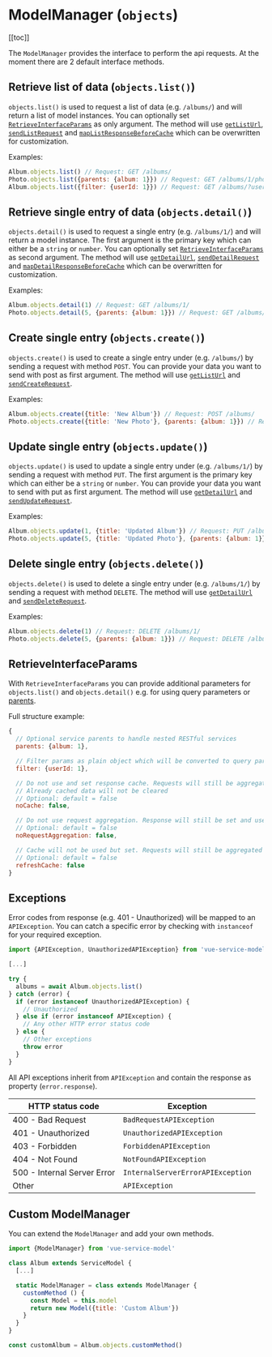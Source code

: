 # ModelManager (`objects`)

[[toc]]

The `ModelManager` provides the interface to perform the api requests. At the moment there are 2 default interface methods.

## Retrieve list of data (`objects.list()`)

`objects.list()` is used to request a list of data (e.g. `/albums/`) and will return a list of model instances.
You can optionally set [`RetrieveInterfaceParams`](#retrieveinterfaceparams) as only argument.
The method will use [`getListUrl`](/guide-old/service-model.html#urls), [`sendListRequest`](#custom-modelmanager) and [`mapListResponseBeforeCache`](#custom-modelmanager) which can be overwritten for customization.

Examples:
```js
Album.objects.list() // Request: GET /albums/
Photo.objects.list({parents: {album: 1}}) // Request: GET /albums/1/photos/
Album.objects.list({filter: {userId: 1}}) // Request: GET /albums/?userId=1
```

## Retrieve single entry of data (`objects.detail()`)

`objects.detail()` is used to request a single entry (e.g. `/albums/1/`) and will return a model instance.
The first argument is the primary key which can either be a `string` or `number`. You can optionally set [`RetrieveInterfaceParams`](#retrieveinterfaceparams) as second argument.
The method will use [`getDetailUrl`](/guide-old/service-model.html#urls), [`sendDetailRequest`](#custom-modelmanager) and [`mapDetailResponseBeforeCache`](#custom-modelmanager) which can be overwritten for customization.

Examples:
```js
Album.objects.detail(1) // Request: GET /albums/1/
Photo.objects.detail(5, {parents: {album: 1}}) // Request: GET /albums/1/photos/5/
```

## Create single entry (`objects.create()`)

`objects.create()` is used to create a single entry under (e.g. `/albums/`) by sending a request with method `POST`.
You can provide your data you want to send with post as first argument. The method will use [`getListUrl`](/guide-old/service-model.html#urls) and [`sendCreateRequest`](#custom-modelmanager).

Examples:
```js
Album.objects.create({title: 'New Album'}) // Request: POST /albums/
Photo.objects.create({title: 'New Photo'}, {parents: {album: 1}}) // Request: POST /albums/1/photos/
```

## Update single entry (`objects.update()`)

`objects.update()` is used to update a single entry under (e.g. `/albums/1/`) by sending a request with method `PUT`.
The first argument is the primary key which can either be a `string` or `number`. You can provide your data you want to send with put as first argument.
The method will use [`getDetailUrl`](/guide-old/service-model.html#urls) and [`sendUpdateRequest`](#custom-modelmanager).

Examples:
```js
Album.objects.update(1, {title: 'Updated Album'}) // Request: PUT /albums/1/
Photo.objects.update(5, {title: 'Updated Photo'}, {parents: {album: 1}}) // Request: PUT /albums/1/photos/5/
```

## Delete single entry (`objects.delete()`)

`objects.delete()` is used to delete a single entry under (e.g. `/albums/1/`) by sending a request with method `DELETE`.
The method will use [`getDetailUrl`](/guide-old/service-model.html#urls) and [`sendDeleteRequest`](#custom-modelmanager).

Examples:
```js
Album.objects.delete(1) // Request: DELETE /albums/1/
Photo.objects.delete(5, {parents: {album: 1}}) // Request: DELETE /albums/1/photos/5/
```

## RetrieveInterfaceParams

With `RetrieveInterfaceParams` you can provide additional parameters for `objects.list()` and `objects.detail()` e.g. for using query parameters or [parents](/guide-old/service-model.html#parents).

Full structure example:
```js
{
  // Optional service parents to handle nested RESTful services
  parents: {album: 1},

  // Filter params as plain object which will be converted to query parameters (params in axios)
  filter: {userId: 1},

  // Do not use and set response cache. Requests will still be aggregated.
  // Already cached data will not be cleared
  // Optional: default = false
  noCache: false,

  // Do not use request aggregation. Response will still be set and used from cache
  // Optional: default = false
  noRequestAggregation: false,

  // Cache will not be used but set. Requests will still be aggregated
  // Optional: default = false
  refreshCache: false
}
```

## Exceptions

Error codes from response (e.g. 401 - Unauthorized) will be mapped to an `APIException`. You can catch a specific error by checking with `instanceof` for your required exception.

```js
import {APIException, UnauthorizedAPIException} from 'vue-service-model'

[...]

try {
  albums = await Album.objects.list()
} catch (error) {
  if (error instanceof UnauthorizedAPIException) {
    // Unauthorized
  } else if (error instanceof APIException) {
    // Any other HTTP error status code
  } else {
    // Other exceptions
    throw error  
  }
}
```

All API exceptions inherit from `APIException` and contain the response as property (`error.response`).

HTTP status code | Exception
---------------- | ------------
400 - Bad Request | `BadRequestAPIException`
401 - Unauthorized | `UnauthorizedAPIException`
403 - Forbidden | `ForbiddenAPIException`
404 - Not Found | `NotFoundAPIException`
500 - Internal Server Error | `InternalServerErrorAPIException`
Other | `APIException`

## Custom ModelManager
  
You can extend the `ModelManager` and add your own methods.
```js
import {ModelManager} from 'vue-service-model'

class Album extends ServiceModel {
  [...]

  static ModelManager = class extends ModelManager {
    customMethod () {
      const Model = this.model
      return new Model({title: 'Custom Album'})
    }
  }
}

const customAlbum = Album.objects.customMethod()
```

